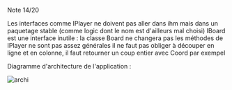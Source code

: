Note 14/20

Les interfaces comme IPlayer ne doivent pas aller dans ihm mais dans un paquetage stable (comme logic dont le nom est d'ailleurs mal choisi)
IBoard est une interface inutile : la classe Board ne changera pas
les méthodes de IPlayer ne sont pas assez générales il ne faut pas obliger à découper en ligne et en colonne, il faut retourner un coup entier avec Coord par exempel



Diagramme d'architecture de l'application :

![archi](https://github.com/Yugenx/GOjava/assets/128364634/f15ee44d-e8e3-4131-918d-4d0466f6d843)

